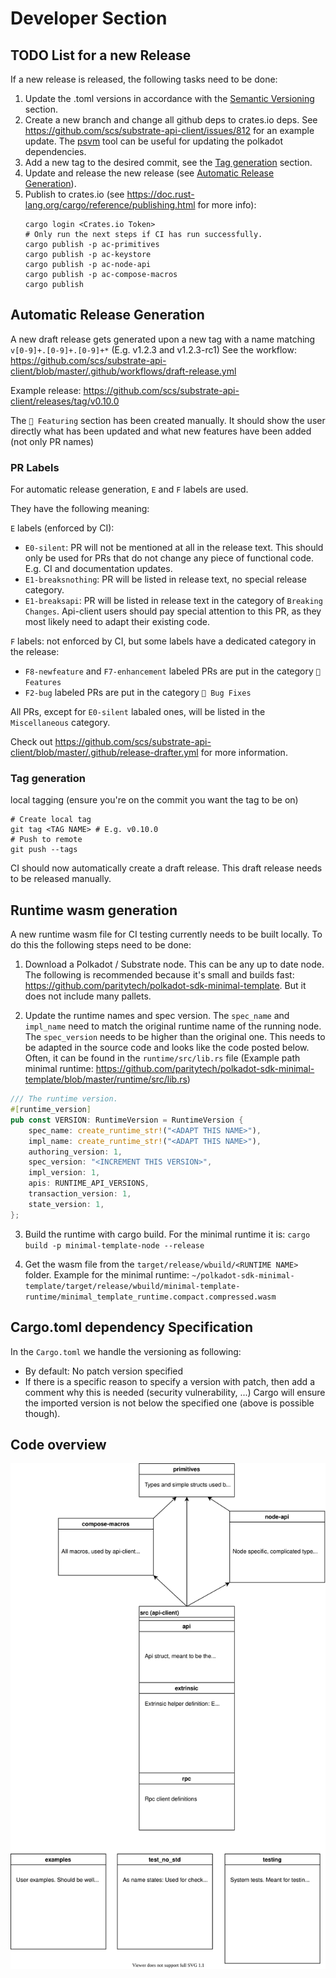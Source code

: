 # Developer Section

## TODO List for a new Release
If a new release is released, the following tasks need to be done:
1. Update the .toml versions in accordance with the [Semantic Versioning](../README.md#version-numbers) section.
1. Create a new branch and change all github deps to crates.io deps. See https://github.com/scs/substrate-api-client/issues/812 for an example update. The [psvm](https://crates.io/crates/psvm) tool can be useful for updating the polkadot dependencies.
1. Add a new tag to the desired commit, see the [Tag generation](#tag-generation) section.
1. Update and release the new release (see [Automatic Release Generation](#automatic-release-generation)).
1. Publish to crates.io (see https://doc.rust-lang.org/cargo/reference/publishing.html for more info):
	```shell
	cargo login <Crates.io Token>
	# Only run the next steps if CI has run successfully.
	cargo publish -p ac-primitives
	cargo publish -p ac-keystore
	cargo publish -p ac-node-api
	cargo publish -p ac-compose-macros
	cargo publish
	```

## Automatic Release Generation

A new draft release gets generated upon a new tag with a name matching `v[0-9]+.[0-9]+.[0-9]+*` (E.g. v1.2.3 and v1.2.3-rc1)
See the workflow: https://github.com/scs/substrate-api-client/blob/master/.github/workflows/draft-release.yml

Example release: https://github.com/scs/substrate-api-client/releases/tag/v0.10.0

The `🎉 Featuring` section has been created manually. It should show the user directly what has been updated and what new features have been added (not only PR names)

### PR Labels
For automatic release generation, `E` and `F` labels are used.

They have the following meaning:

`E` labels (enforced by CI):
- `E0-silent`: PR will not be mentioned at all in the release text. This should only be used for PRs that do not change any piece of functional code. E.g. CI and documentation updates.
- `E1-breaksnothing`: PR will be listed in release text, no special release category.
- `E1-breaksapi`: PR will be listed in release text in the category of `Breaking Changes`. Api-client users should pay special attention to this PR, as they most likely need to adapt their existing code.

`F` labels: not enforced by CI, but some labels have a dedicated category in the release:
- `F8-newfeature` and `F7-enhancement` labeled PRs are put in the category `🌈 Features`
- `F2-bug` labeled PRs are put in the category `🐛 Bug Fixes`

All PRs, except for `E0-silent` labaled ones, will be listed in the `Miscellaneous` category.

Check out https://github.com/scs/substrate-api-client/blob/master/.github/release-drafter.yml for more information.


### Tag generation
local tagging (ensure you're on the commit you want the tag to be on)
```
# Create local tag
git tag <TAG NAME> # E.g. v0.10.0
# Push to remote
git push --tags
```
CI should now automatically create a draft release. This draft release needs to be released manually.

## Runtime wasm generation
A new runtime wasm file for CI testing currently needs to be built locally. To do this the following steps need to be done:
1. Download a Polkadot / Substrate node. This can be any up to date node. The following is recommended because it's small and builds fast: https://github.com/paritytech/polkadot-sdk-minimal-template. But it does not include many pallets.

2. Update the runtime names and spec version. The `spec_name` and `impl_name` need to match the original runtime name of the running node. The `spec_version` needs to be higher than the original one.
This needs to be adapted in the source code and looks like the code posted below. Often, it can be found in the `runtime/src/lib.rs` file (Example path minimal runtime: https://github.com/paritytech/polkadot-sdk-minimal-template/blob/master/runtime/src/lib.rs)
```rust
/// The runtime version.
#[runtime_version]
pub const VERSION: RuntimeVersion = RuntimeVersion {
	spec_name: create_runtime_str!("<ADAPT THIS NAME>"),
	impl_name: create_runtime_str!("<ADAPT THIS NAME>"),
	authoring_version: 1,
	spec_version: "<INCREMENT THIS VERSION>",
	impl_version: 1,
	apis: RUNTIME_API_VERSIONS,
	transaction_version: 1,
	state_version: 1,
};
```

3. Build the runtime with cargo build. For the minimal runtime it is: `cargo build -p minimal-template-node --release`


4. Get the wasm file from the `target/release/wbuild/<RUNTIME NAME>` folder. Example for the minimal runtime: `~/polkadot-sdk-minimal-template/target/release/wbuild/minimal-template-runtime/minimal_template_runtime.compact.compressed.wasm`

## Cargo.toml dependency Specification
In the `Cargo.toml` we handle the versioning as following:
- By default: No patch version specified
- If there is a specific reason to specify a version with patch, then add a comment why this is needed (security vulnerability, ...)
Cargo will ensure the imported version is not below the specified one (above is possible though).


## Code overview
<p align="center">
<img src=./overview_code_structure.svg width = 700>
</p>
